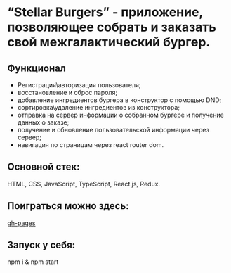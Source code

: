 # “Stellar Burgers” - приложение, позволяющее собрать и заказать свой межгалактический бургер.
## Функционал
- Регистрация\авторизация пользователя;
- восстановление и сброс пароля;
- добавление ингредиентов бургера в конструктор с помощью DND;
- сортировка\удаление ингредиентов из конструктора;
- отправка на сервер информации о собранном бургере и получение данных о заказе;
- получение и обновление пользовательской информации через сервер;
- навигация по страницам через react router dom.

## Основной стек: 
HTML, CSS, JavaScript, TypeScript, React.js, Redux.

## Поиграться можно здесь:

[gh-pages](https://frantsuzova.github.io/react-burger/)

## Запуск у себя: 
npm i & npm start
